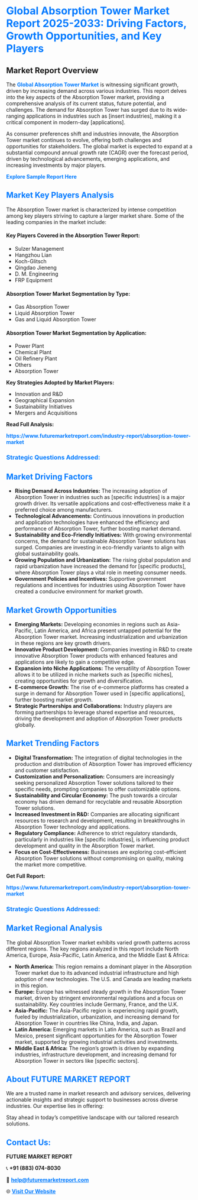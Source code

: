 <h1 style="color: #007BFF;">Global Absorption Tower Market Report 2025-2033: Driving Factors, Growth Opportunities, and Key Players</h1>

<section id="overview">
<h2>Market Report Overview</h2>
<p>The <a href="https://www.futuremarketreport.com/industry-report/absorption-tower-market" style="color: #007BFF; text-decoration: none;"><strong>Global Absorption Tower Market</strong></a> is witnessing significant growth, driven by increasing demand across various industries. This report delves into the key aspects of the Absorption Tower market, providing a comprehensive analysis of its current status, future potential, and challenges. The demand for Absorption Tower has surged due to its wide-ranging applications in industries such as [insert industries], making it a critical component in modern-day [applications].</p>
<p>As consumer preferences shift and industries innovate, the Absorption Tower market continues to evolve, offering both challenges and opportunities for stakeholders. The global market is expected to expand at a substantial compound annual growth rate (CAGR) over the forecast period, driven by technological advancements, emerging applications, and increasing investments by major players.</p>
</section>

<section id="overview">
<p><a href="https://www.futuremarketreport.com/request-sample/reportId=124801" style="color: #007BFF; text-decoration: none;"><strong>Explore Sample Report Here</strong></a></p>
</section>

<section id="key-players">
<h2 style="color: #007BFF;">Market Key Players Analysis</h2>
<p>The Absorption Tower market is characterized by intense competition among key players striving to capture a larger market share. Some of the leading companies in the market include:</p>
<h4>Key Players Covered in the Absorption Tower Report:</h4>
<ul><li>Sulzer Management</li><li>Hangzhou Lian</li><li>Koch-Glitsch</li><li>Qingdao Jieneng</li><li>D. M. Engineering</li><li>FRP Equipment</li></ul>
<h4>Absorption Tower Market Segmentation by Type:</h4>
<ul><li>Gas Absorption Tower</li><li>Liquid Absorption Tower</li><li>Gas and Liquid Absorption Tower</li></ul>

<h4>Absorption Tower Market Segmentation by Application:</h4>
<ul><li>Power Plant</li><li>Chemical Plant</li><li>Oil Refinery Plant</li><li>Others</li><li>Absorption Tower</li></ul>
<p><strong>Key Strategies Adopted by Market Players:</strong></p>
<ul>
<li>Innovation and R&D</li>
<li>Geographical Expansion</li>
<li>Sustainability Initiatives</li>
<li>Mergers and Acquisitions</li>
</ul>
</section>

<section>
<p><strong>Read Full Analysis: </strong></p><a href="https://www.futuremarketreport.com/industry-report/absorption-tower-market" style="color: #007BFF; text-decoration: none;"><strong>https://www.futuremarketreport.com/industry-report/absorption-tower-market</strong></a>
<h3 style="color: #007BFF;">Strategic Questions Addressed:</h3>
</section>

<section id="driving-factors">
<h2 style="color: #007BFF;">Market Driving Factors</h2>
<ul>
<li><strong>Rising Demand Across Industries:</strong> The increasing adoption of Absorption Tower in industries such as [specific industries] is a major growth driver. Its versatile applications and cost-effectiveness make it a preferred choice among manufacturers.</li>
<li><strong>Technological Advancements:</strong> Continuous innovations in production and application technologies have enhanced the efficiency and performance of Absorption Tower, further boosting market demand.</li>
<li><strong>Sustainability and Eco-Friendly Initiatives:</strong> With growing environmental concerns, the demand for sustainable Absorption Tower solutions has surged. Companies are investing in eco-friendly variants to align with global sustainability goals.</li>
<li><strong>Growing Population and Urbanization:</strong> The rising global population and rapid urbanization have increased the demand for [specific products], where Absorption Tower plays a vital role in meeting consumer needs.</li>
<li><strong>Government Policies and Incentives:</strong> Supportive government regulations and incentives for industries using Absorption Tower have created a conducive environment for market growth.</li>
</ul>
</section>

<section id="growth-opportunities">
<h2 style="color: #007BFF;">Market Growth Opportunities</h2>
<ul>
<li><strong>Emerging Markets:</strong> Developing economies in regions such as Asia-Pacific, Latin America, and Africa present untapped potential for the Absorption Tower market. Increasing industrialization and urbanization in these regions are key growth drivers.</li>
<li><strong>Innovative Product Development:</strong> Companies investing in R&D to create innovative Absorption Tower products with enhanced features and applications are likely to gain a competitive edge.</li>
<li><strong>Expansion into Niche Applications:</strong> The versatility of Absorption Tower allows it to be utilized in niche markets such as [specific niches], creating opportunities for growth and diversification.</li>
<li><strong>E-commerce Growth:</strong> The rise of e-commerce platforms has created a surge in demand for Absorption Tower used in [specific applications], further boosting market growth.</li>
<li><strong>Strategic Partnerships and Collaborations:</strong> Industry players are forming partnerships to leverage shared expertise and resources, driving the development and adoption of Absorption Tower products globally.</li>
</ul>
</section>

<section id="trending-factors">
<h2 style="color: #007BFF;">Market Trending Factors</h2>
<ul>
<li><strong>Digital Transformation:</strong> The integration of digital technologies in the production and distribution of Absorption Tower has improved efficiency and customer satisfaction.</li>
<li><strong>Customization and Personalization:</strong> Consumers are increasingly seeking personalized Absorption Tower solutions tailored to their specific needs, prompting companies to offer customizable options.</li>
<li><strong>Sustainability and Circular Economy:</strong> The push towards a circular economy has driven demand for recyclable and reusable Absorption Tower solutions.</li>
<li><strong>Increased Investment in R&D:</strong> Companies are allocating significant resources to research and development, resulting in breakthroughs in Absorption Tower technology and applications.</li>
<li><strong>Regulatory Compliance:</strong> Adherence to strict regulatory standards, particularly in industries like [specific industries], is influencing product development and quality in the Absorption Tower market.</li>
<li><strong>Focus on Cost-Effectiveness:</strong> Businesses are exploring cost-efficient Absorption Tower solutions without compromising on quality, making the market more competitive.</li>
</ul>
</section>

<section>
<p><strong>Get Full Report: </strong></p><a href="https://www.futuremarketreport.com/industry-report/absorption-tower-market" style="color: #007BFF; text-decoration: none;"><strong>https://www.futuremarketreport.com/industry-report/absorption-tower-market</strong></a>
<h3 style="color: #007BFF;">Strategic Questions Addressed:</h3>
</section>


<section id="regional-analysis">
<h2 style="color: #007BFF;">Market Regional Analysis</h2>
<p>The global Absorption Tower market exhibits varied growth patterns across different regions. The key regions analyzed in this report include North America, Europe, Asia-Pacific, Latin America, and the Middle East & Africa:</p>
<ul>
<li><strong>North America:</strong> This region remains a dominant player in the Absorption Tower market due to its advanced industrial infrastructure and high adoption of new technologies. The U.S. and Canada are leading markets in this region.</li>
<li><strong>Europe:</strong> Europe has witnessed steady growth in the Absorption Tower market, driven by stringent environmental regulations and a focus on sustainability. Key countries include Germany, France, and the U.K.</li>
<li><strong>Asia-Pacific:</strong> The Asia-Pacific region is experiencing rapid growth, fueled by industrialization, urbanization, and increasing demand for Absorption Tower in countries like China, India, and Japan.</li>
<li><strong>Latin America:</strong> Emerging markets in Latin America, such as Brazil and Mexico, present significant opportunities for the Absorption Tower market, supported by growing industrial activities and investments.</li>
<li><strong>Middle East & Africa:</strong> The region’s growth is driven by expanding industries, infrastructure development, and increasing demand for Absorption Tower in sectors like [specific sectors].</li>
</ul>
</section>

<footer>
<h2 style="color: #007BFF;">About FUTURE MARKET REPORT</h2>
<p>We are a trusted name in market research and advisory services, delivering actionable insights and strategic support to businesses across diverse industries. Our expertise lies in offering:</p>

<p>Stay ahead in today’s competitive landscape with our tailored research solutions.</p>

<h2 style="color: #007BFF;">Contact Us:</h2>
<p><strong>FUTURE MARKET REPORT</strong></p>
<p>📞 <strong>+91 (883) 074-8030</strong></p>
<p>📧 <strong><a href="mailto:help@futuremarketreport.com" style="color: #007BFF;">help@futuremarketreport.com</a></strong></p>
<p>🌐 <strong><a href="https://www.futuremarketreport.com/" style="color: #007BFF;">Visit Our Website</a></strong></p>
</footer>